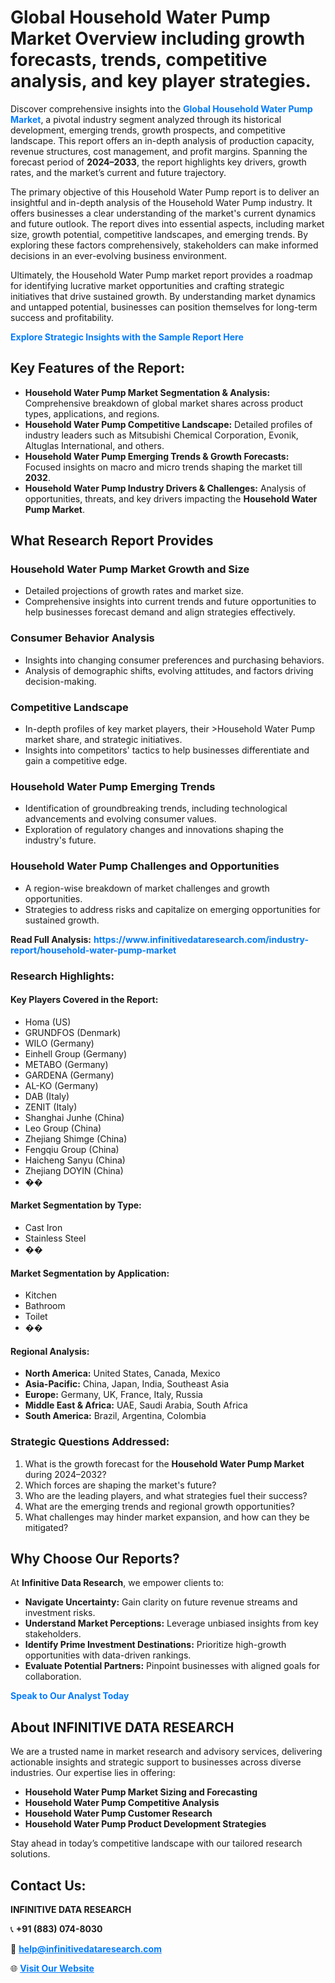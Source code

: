 <h1>Global Household Water Pump Market Overview including growth forecasts, trends, competitive analysis, and key player strategies.</h1>
<p>
Discover comprehensive insights into the 
<a href="https://www.infinitivedataresearch.com/industry-report/household-water-pump-market" rel="dofollow" style="color: #007BFF; text-decoration: none;"><strong>Global Household Water Pump Market</strong></a>, a pivotal industry segment analyzed through its historical development, emerging trends, growth prospects, and competitive landscape. This report offers an in-depth analysis of production capacity, revenue structures, cost management, and profit margins. Spanning the forecast period of <strong>2024–2033</strong>, the report highlights key drivers, growth rates, and the market’s current and future trajectory.
</p>
<p>
The primary objective of this Household Water Pump report is to deliver an insightful and in-depth analysis of the Household Water Pump industry. It offers businesses a clear understanding of the market's current dynamics and future outlook. The report dives into essential aspects, including market size, growth potential, competitive landscapes, and emerging trends. By exploring these factors comprehensively, stakeholders can make informed decisions in an ever-evolving business environment.
</p>
<p>
Ultimately, the Household Water Pump market report provides a roadmap for identifying lucrative market opportunities and crafting strategic initiatives that drive sustained growth. By understanding market dynamics and untapped potential, businesses can position themselves for long-term success and profitability.
</p>
<p>
<a href="https://www.infinitivedataresearch.com/request-sample/reportId=107911" style="color: #007BFF; text-decoration: none;"><strong>Explore Strategic Insights with the Sample Report Here</strong></a>
</p>

<h2>Key Features of the Report:</h2>
<ul>
<li><strong>Household Water Pump Market Segmentation & Analysis:</strong> Comprehensive breakdown of global market shares across product types, applications, and regions.</li>
<li><strong>Household Water Pump Competitive Landscape:</strong> Detailed profiles of industry leaders such as Mitsubishi Chemical Corporation, Evonik, Altuglas International, and others.</li>
<li><strong>Household Water Pump Emerging Trends & Growth Forecasts:</strong> Focused insights on macro and micro trends shaping the market till <strong>2032</strong>.</li>
<li><strong>Household Water Pump Industry Drivers & Challenges:</strong> Analysis of opportunities, threats, and key drivers impacting the <strong>Household Water Pump Market</strong>.</li>
</ul>

<h2>What Research Report Provides</h2>
<h3>Household Water Pump Market Growth and Size</h3>
<ul>
<li>Detailed projections of growth rates and market size.</li>
<li>Comprehensive insights into current trends and future opportunities to help businesses forecast demand and align strategies effectively.</li>
</ul>

<h3>Consumer Behavior Analysis</h3>
<ul>
<li>Insights into changing consumer preferences and purchasing behaviors.</li>
<li>Analysis of demographic shifts, evolving attitudes, and factors driving decision-making.</li>
</ul>

<h3>Competitive Landscape</h3>
<ul>
<li>In-depth profiles of key market players, their >Household Water Pump market share, and strategic initiatives.</li>
<li>Insights into competitors' tactics to help businesses differentiate and gain a competitive edge.</li>
</ul>

<h3>Household Water Pump Emerging Trends</h3>
<ul>
<li>Identification of groundbreaking trends, including technological advancements and evolving consumer values.</li>
<li>Exploration of regulatory changes and innovations shaping the industry's future.</li>
</ul>

<h3>Household Water Pump Challenges and Opportunities</h3>
<ul>
<li>A region-wise breakdown of market challenges and growth opportunities.</li>
<li>Strategies to address risks and capitalize on emerging opportunities for sustained growth.</li>
</ul>
<p><strong>Read Full Analysis:</strong> <a href="https://www.infinitivedataresearch.com/industry-report/household-water-pump-market" rel="dofollow" style="color: #007BFF; text-decoration: none;"><strong>https://www.infinitivedataresearch.com/industry-report/household-water-pump-market</strong></a></p>
<h3>Research Highlights:</h3>
<h4>Key Players Covered in the Report:</h4>
<ul><li>Homa (US)</li><li>GRUNDFOS (Denmark)</li><li>WILO (Germany)</li><li>Einhell Group (Germany)</li><li>METABO (Germany)</li><li>GARDENA (Germany)</li><li>AL-KO (Germany)</li><li>DAB (Italy)</li><li>ZENIT (Italy)</li><li>Shanghai Junhe (China)</li><li>Leo Group (China)</li><li>Zhejiang Shimge (China)</li><li>Fengqiu Group (China)</li><li>Haicheng Sanyu (China)</li><li>Zhejiang DOYIN (China)</li><li>��</li></ul>
<h4>Market Segmentation by Type:</h4>
<ul><li>Cast Iron</li><li>Stainless Steel</li><li>��</li></ul>
<h4>Market Segmentation by Application:</h4>
<ul><li>Kitchen</li><li>Bathroom</li><li>Toilet</li><li>��</li></ul>

<h4>Regional Analysis:</h4>
<ul>
<li><strong>North America:</strong> United States, Canada, Mexico</li>
<li><strong>Asia-Pacific:</strong> China, Japan, India, Southeast Asia</li>
<li><strong>Europe:</strong> Germany, UK, France, Italy, Russia</li>
<li><strong>Middle East & Africa:</strong> UAE, Saudi Arabia, South Africa</li>
<li><strong>South America:</strong> Brazil, Argentina, Colombia</li>
</ul>

<h3>Strategic Questions Addressed:</h3>
<ol>
<li>What is the growth forecast for the <strong>Household Water Pump Market</strong> during 2024–2032?</li>
<li>Which forces are shaping the market's future?</li>
<li>Who are the leading players, and what strategies fuel their success?</li>
<li>What are the emerging trends and regional growth opportunities?</li>
<li>What challenges may hinder market expansion, and how can they be mitigated?</li>
</ol>

<h2>Why Choose Our Reports?</h2>
<p>At <strong>Infinitive Data Research</strong>, we empower clients to:</p>
<ul>
<li><strong>Navigate Uncertainty:</strong> Gain clarity on future revenue streams and investment risks.</li>
<li><strong>Understand Market Perceptions:</strong> Leverage unbiased insights from key stakeholders.</li>
<li><strong>Identify Prime Investment Destinations:</strong> Prioritize high-growth opportunities with data-driven rankings.</li>
<li><strong>Evaluate Potential Partners:</strong> Pinpoint businesses with aligned goals for collaboration.</li>
</ul>
<p><a href="https://www.infinitivedataresearch.com/industry-report/household-water-pump-market" rel="dofollow" style="color: #007BFF; text-decoration: none;"><strong>Speak to Our Analyst Today</strong></a></p>

<h2>About INFINITIVE DATA RESEARCH</h2>
<p>We are a trusted name in market research and advisory services, delivering actionable insights and strategic support to businesses across diverse industries. Our expertise lies in offering:</p>
<ul>
<li><strong>Household Water Pump Market Sizing and Forecasting</strong></li>
<li><strong>Household Water Pump Competitive Analysis</strong></li>
<li><strong>Household Water Pump Customer Research</strong></li>
<li><strong>Household Water Pump Product Development Strategies</strong></li>
</ul>
<p>Stay ahead in today’s competitive landscape with our tailored research solutions.</p>

<h2>Contact Us:</h2>
<p><strong>INFINITIVE DATA RESEARCH</strong></p>
<p>📞 <strong>+91 (883) 074-8030</strong></p>
<p>📧 <strong><a href="mailto:help@infinitivedataresearch.com" style="color: #007BFF;">help@infinitivedataresearch.com</a></strong></p>
<p>🌐 <strong><a href="https://www.infinitivedataresearch.com" rel="dofollow" style="color: #007BFF;">Visit Our Website</a></strong></p>